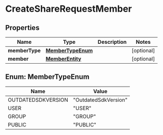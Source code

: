 
# CreateShareRequestMember

## Properties
Name | Type | Description | Notes
------------ | ------------- | ------------- | -------------
**memberType** | [**MemberTypeEnum**](#MemberTypeEnum) |  |  [optional]
**member** | [**MemberEntity**](MemberEntity.md) |  |  [optional]


<a name="MemberTypeEnum"></a>
## Enum: MemberTypeEnum
Name | Value
---- | -----
OUTDATEDSDKVERSION | &quot;OutdatedSdkVersion&quot;
USER | &quot;USER&quot;
GROUP | &quot;GROUP&quot;
PUBLIC | &quot;PUBLIC&quot;



